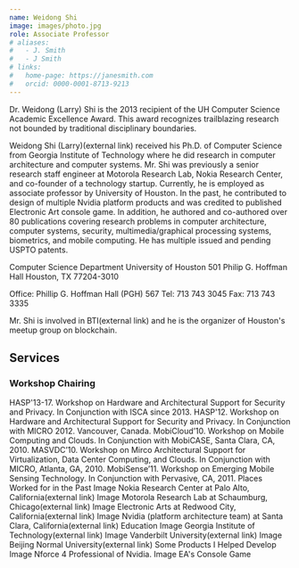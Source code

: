 ```yaml
---
name: Weidong Shi
image: images/photo.jpg
role: Associate Professor
# aliases:
#   - J. Smith
#   - J Smith
# links:
#   home-page: https://janesmith.com
#   orcid: 0000-0001-8713-9213
---
```


Dr. Weidong (Larry) Shi is the 2013 recipient of the UH Computer Science Academic Excellence Award. This award recognizes trailblazing research not bounded by traditional disciplinary boundaries.

Weidong Shi (Larry)(external link) received his Ph.D. of Computer Science from Georgia Institute of Technology where he did research in computer architecture and computer systems. Mr. Shi was previously a senior research staff engineer at Motorola Research Lab, Nokia Research Center, and co-founder of a technology startup. Currently, he is employed as associate professor by University of Houston. In the past, he contributed to design of multiple Nvidia platform products and was credited to published Electronic Art console game. In addition, he authored and co-authored over 80 publications covering research problems in computer architecture, computer systems, security, multimedia/graphical processing systems, biometrics, and mobile computing. He has multiple issued and pending USPTO patents.

Computer Science Department
University of Houston
501 Philip G. Hoffman Hall
Houston, TX 77204-3010

Office: Phillip G. Hoffman Hall (PGH) 567
Tel: 713 743 3045
Fax: 713 743 3335


 


Mr. Shi is involved in BTI(external link) and he is the organizer of Houston's meetup group on blockchain.

## Services
### Workshop Chairing
HASP'13-17. Workshop on Hardware and Architectural Support for Security and Privacy. In Conjunction with ISCA since 2013.
HASP'12. Workshop on Hardware and Architectural Support for Security and Privacy. In Conjunction with MICRO 2012. Vancouver, Canada.
MobiCloud’10. Workshop on Mobile Computing and Clouds. In Conjunction with MobiCASE, Santa Clara, CA, 2010.
MASVDC’10. Workshop on Mirco Architectural Support for Virtualization, Data Center Computing, and Clouds. In Conjunction with MICRO, Atlanta, GA, 2010.
MobiSense’11. Workshop on Emerging Mobile Sensing Technology. In Conjunction with Pervasive, CA, 2011.
Places Worked for in the Past
Image Nokia Research Center at Palo Alto, California(external link)
Image Motorola Research Lab at Schaumburg, Chicago(external link)
Image Electronic Arts at Redwood City, California(external link)
Image Nvidia (platform architecture team) at Santa Clara, California(external link)
Education
Image Georgia Institute of Technology(external link)
Image Vanderbilt University(external link)
Image Beijing Normal University(external link)
Some Products I Helped Develop
Image Nforce 4 Professional of Nvidia.
Image EA's Console Game